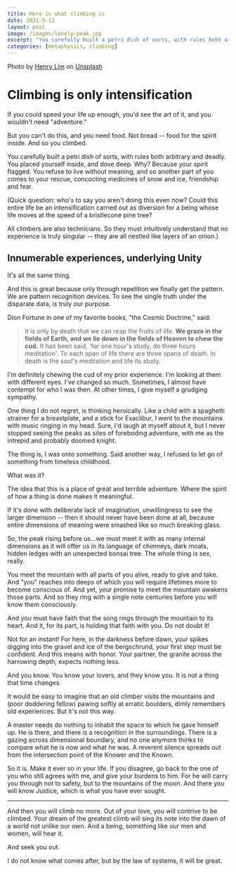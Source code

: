 ```yaml
---
title: Here is what climbing is
date: 2021-5-12
layout: post
image: /images/lonely-peak.jpg
excerpt: "You carefully built a petri dish of sorts, with rules both arbitrary and deadly.  You placed yourself inside, and dove deep. Why? Because your spirit flagged.  You refuse to live without meaning, and so another part of you comes to your rescue, concocting medicines of snow and ice, friendship and fear."
categories: [metaphysics, climbing]
---
```


Photo by <a href="https://unsplash.com/@henrylim?utm_source=unsplash&utm_medium=referral&utm_content=creditCopyText">Henry Lim</a> on <a href="https://unsplash.com/s/photos/ice-climber?utm_source=unsplash&utm_medium=referral&utm_content=creditCopyText">Unsplash</a>

# Climbing is only intensification

If you could speed your life up enough, you'd see the art of it, and you wouldn't
need "adventure."

But you can't do this, and you need food. Not bread -- food for the spirit inside.
And so you climbed.

You carefully built a petri dish of sorts, with rules both arbitrary and deadly.
You placed yourself inside, and dove deep. Why? Because your spirit flagged.
You refuse to live without meaning, and so another part of you comes to your
rescue, concocting medicines of snow and ice, friendship and fear.

(Quick question: who's to say you aren't doing this even now? Could this entire
life be an intensification carried out as diversion for a being whose life
moves at the speed of a bristlecone pine tree?

All climbers are also technicians. So they must intuitively understand that
no experience is truly singular -- they are
all nestled like layers of an onion.)

## Innumerable experiences, underlying Unity

It's all the same thing.

And this is great because only through repetition we finally get the pattern. We are pattern
recognition devices. To see the single truth under the disparate data, is
truly our purpose.

Dion Fortune in one of my favorite books, "the Cosmic Doctrine," said:

> It is only by death that we can reap the fruits of life. **We graze in the
> fields of Earth, and we lie down in the fields of Heaven to chew the cud.**
> It has been said, 'for one hour's study, do three hours meditation'. To
> each span of life there are three spans of death. In death is the soul's
> meditation and life its study.

I'm definitely chewing the cud of
my prior experience. I'm looking at them with different eyes. I've changed so
much. Sometimes, I almost have contempt for who I was then. At other times, I
give myself a grudging sympathy.

One thing I do not regret, is thinking heroically. Like a child with a
spaghetti strainer for a breastplate, and a stick for Exaclibur, I went to the
mountains with music ringing in my head. Sure, I'd laugh at myself about it,
but I never stopped seeing the peaks as sites of foreboding adventure, with me
as the intrepid and probably doomed knight.

The thing is, I was onto something. Said another way, I refused to let go of
something from timeless childhood.

What was it?

The idea that this is a place of great and terrible adventure. Where the spirit
of how a thing is done makes it meaningful.

If it's done with deliberate lack of imagination, unwillingness to see the
larger dimension -- then it should never have been done at all, because entire
dimensions of meaning were smashed like so much breaking glass.

So, the peak rising before us...we must meet it with as many internal
dimensions as it will offer us in its language of chimneys, dark moats, hidden
ledges with an unexpected bonsai tree. The whole thing is sex, really.

You meet the mountain with all parts of you alive, ready to give and take. And
"you" reaches into deeps of which you will require lifetimes more to become
conscious of. And yet, your promise to meet the mountain awakens those parts.
And so they ring with a single note centuries before you will know them
consciously.

And you must have faith that the song rings through the mountain to its heart.
And it, for its part, is holding that faith with you. Do not doubt it!

Not for an instant! For here, in the darkness before dawn, your spikes digging
into the gravel and ice of the bergschrund, your first step must be confident.
And this means with honor. Your partner, the granite across the harrowing
depth, expects nothing less.

And you know. You know your lovers, and they know you. It is not a thing that
time changes.

It would be easy to imagine that an old climber visits the mountains and (poor
doddering fellow) pawing softly at erratic boulders, dimly remembers old
experiences. But it's not this way.

A master needs do nothing to inhabit the space to which he gave himself up. He
is there, and there is a recognition in the surroundings. There is a gazing
across dimensional boundary, and no one anymore thinks to compare what he is
now and what he was. A reverent silence spreads out from the intersection point
of the Knower and the Known.

So it is. Make it ever so in your life. If you disagree, go back to the one of
you who still agrees with me, and give your burdens to him. For he will carry
you through not to safety, but to the mountains of the moon. And there you
will know Justice, which is what you have ever sought.

----

And then you will climb no more. Out of your love, you will contrive
to be climbed. Your dream of the greatest climb will sing its note into
the dawn of a world not unlike our own. And a being, something like our men
and women, will hear it.

And seek you out.

I do not know what comes after, but by the law of systems, it will be great.

